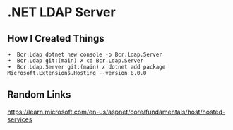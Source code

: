 # .NET LDAP Server

## How I Created Things

```
➜  Bcr.Ldap dotnet new console -o Bcr.Ldap.Server
➜  Bcr.Ldap git:(main) ✗ cd Bcr.Ldap.Server 
➜  Bcr.Ldap.Server git:(main) ✗ dotnet add package Microsoft.Extensions.Hosting --version 8.0.0
```

## Random Links

https://learn.microsoft.com/en-us/aspnet/core/fundamentals/host/hosted-services
